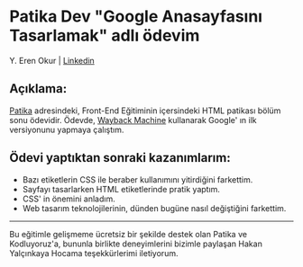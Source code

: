 # Patika Dev "Google Anasayfasını Tasarlamak" adlı ödevim

Y. Eren Okur
| [Linkedin](https://www.linkedin.com/in/eren0kur/)


## Açıklama:

 [Patika](https://www.patika.dev/) adresindeki, Front-End Eğitiminin içersindeki HTML patikası bölüm sonu ödevidir.
 Ödevde, [Wayback Machine](https://web.archive.org/) kullanarak Google' ın ilk versiyonunu yapmaya çalıştım.



## Ödevi yaptıktan sonraki kazanımlarım:

* Bazı etiketlerin CSS ile beraber kullanımını yitirdiğini farkettim.
* Sayfayı tasarlarken HTML etiketlerinde pratik yaptım.
* CSS' in önemini anladım.
* Web tasarım teknolojilerinin, dünden bugüne nasıl değiştiğini farkettim.


---

Bu eğitimle gelişmeme ücretsiz bir şekilde destek olan Patika ve Kodluyoruz'a, bununla birlikte deneyimlerini bizimle  paylaşan Hakan Yalçınkaya Hocama teşekkürlerimi iletiyorum.

